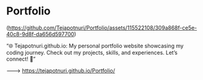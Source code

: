# Portfolio

(https://github.com/Tejapotnuri/Portfolio/assets/115522108/309a868f-ce5e-40c8-9d8f-da656d597700)


“🌐 Tejapotnuri.github.io: My personal portfolio website showcasing my coding journey. Check out my projects, skills, and experiences. Let’s connect! 🚀”

---> https://tejapotnuri.github.io/Portfolio/
